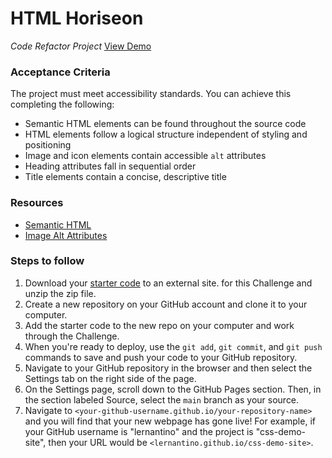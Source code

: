# HTML Horiseon
_Code Refactor Project_
[View Demo](https://wisethee.github.io/html-horiseon/)

### Acceptance Criteria
The project must meet accessibility standards. You can achieve this completing the following:

- Semantic HTML elements can be found throughout the source code
- HTML elements follow a logical structure independent of styling and positioning
- Image and icon elements contain accessible ``alt`` attributes
- Heading attributes fall in sequential order
- Title elements contain a concise, descriptive title

### Resources
- [Semantic HTML](https://www.w3schools.com/html/html5_semantic_elements.asp)
- [Image Alt Attributes](https://www.w3schools.com/tags/att_img_alt.asp)


### Steps to follow
1. Download your [starter code](https://static.fullstack-bootcamp.com/uk-16/activities/01-html-git-github-module/04-code-refactor-lesson/challenge.zip) to an external site. for this Challenge and unzip the zip file.
2. Create a new repository on your GitHub account and clone it to your computer.
3. Add the starter code to the new repo on your computer and work through the Challenge.
4. When you're ready to deploy, use the ``git add``, ``git commit``, and ``git push`` commands to save and push your code to your GitHub repository.
5. Navigate to your GitHub repository in the browser and then select the Settings tab on the right side of the page.
6. On the Settings page, scroll down to the GitHub Pages section. Then, in the section labeled Source, select the ``main`` branch as your source.
7. Navigate to ``<your-github-username.github.io/your-repository-name>`` and you will find that your new webpage has gone live! For example, if your GitHub username is "lernantino" and the project is "css-demo-site", then your URL would be ``<lernantino.github.io/css-demo-site>``.

